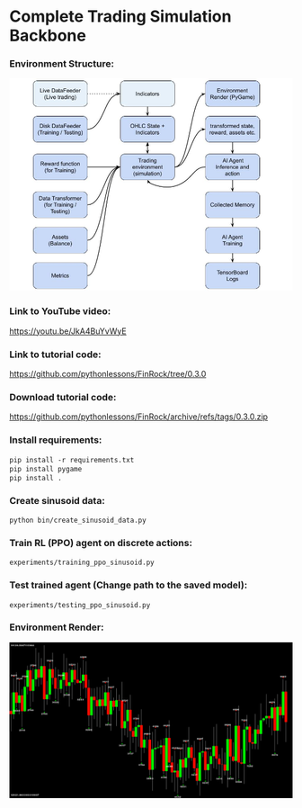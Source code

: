 # Complete Trading Simulation Backbone

### Environment Structure:
<p align="center">
  <img src="Documents\03_FinRock.jpg">
</p>

### Link to YouTube video:
https://youtu.be/JkA4BuYvWyE

### Link to tutorial code:
https://github.com/pythonlessons/FinRock/tree/0.3.0

### Download tutorial code:
https://github.com/pythonlessons/FinRock/archive/refs/tags/0.3.0.zip


### Install requirements:
```
pip install -r requirements.txt
pip install pygame
pip install .
```

### Create sinusoid data:
```
python bin/create_sinusoid_data.py
```

### Train RL (PPO) agent on discrete actions:
```
experiments/training_ppo_sinusoid.py
```

### Test trained agent (Change path to the saved model):
```
experiments/testing_ppo_sinusoid.py
```

### Environment Render:
<p align="center">
  <img src="Documents\03_FinRock_render.png">
</p>